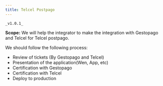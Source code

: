 ```yaml
---
title: Telcel Postpago
---
```

`_v1.0.1_`

**Scope:**
We will  help the integrator to make the integration with Gestopago and Telcel for Telcel postpago.

We should follow the following process:

- Review of tickets  (By Gestopago and Telcel)
- Presentation of the application(Wen, App, etc)
- Certification with Gestopago
- Certification with Telcel
- Deploy to production


